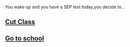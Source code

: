 You wake up and you have a SEP test today,you decide to...

 ## [Cut Class](cut_class/did_not_get_caught.md)
 ## [Go to school](goto-school)
